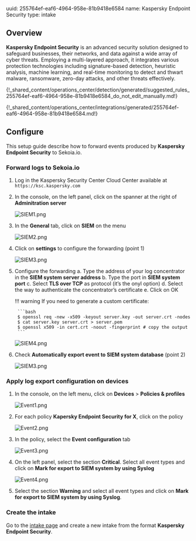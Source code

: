 uuid: 255764ef-eaf6-4964-958e-81b9418e6584
name: Kaspersky Endpoint Security
type: intake

## Overview

**Kaspersky Endpoint Security** is an advanced security solution designed to safeguard businesses, their networks, and data against a wide array of cyber threats. Employing a multi-layered approach, it integrates various protection technologies including signature-based detection, heuristic analysis, machine learning, and real-time monitoring to detect and thwart malware, ransomware, zero-day attacks, and other threats effectively.
    
{!_shared_content/operations_center/detection/generated/suggested_rules_255764ef-eaf6-4964-958e-81b9418e6584_do_not_edit_manually.md!}

{!_shared_content/operations_center/integrations/generated/255764ef-eaf6-4964-958e-81b9418e6584.md!}


## Configure

This setup guide describe how to forward events produced by **Kaspersky Endpoint Security** to Sekoia.io.

### Forward logs to Sekoia.io

1. Log in the Kaspersky Security Center Cloud Center available at `https://ksc.kaspersky.com`

2. In the console, on the left panel, click on the spanner at the right of **Adminitration server**

	![SIEM1.png](/assets/operation_center/integration_catalog/endpoint/kaspersky-edr/SIEM1.png)

3. In the **General** tab, click on **SIEM** on the menu

	![SIEM2.png](/assets/operation_center/integration_catalog/endpoint/kaspersky-edr/SIEM2.png)

4. Click on **settings** to configure the forwarding (point 1)

	![SIEM3.png](/assets/operation_center/integration_catalog/endpoint/kaspersky-edr/SIEM3.png)

5. Configure the forwarding
    a. Type the address of your log concentrator in the **SIEM system server address**
    b. Type the port in **SIEM system port**
    c. Select **TLS over TCP** as protocol (it’s the onyl option)
    d. Select the way to authenticate the concentrator’s certificate
    e. Click on OK

    !!! warning
        If you need to generate a custom certificate:

        ```bash
        $ openssl req -new -x509 -keyout server.key -out server.crt -nodes
        $ cat server.key server.crt > server.pem
        $ openssl x509 -in cert.crt -noout -fingerprint # copy the output
        ```

    ![SIEM4.png](/assets/operation_center/integration_catalog/endpoint/kaspersky-edr/SIEM4.png)
        
6. Check **Automatically export event to SIEM system database** (point 2)

	![SIEM3.png](/assets/operation_center/integration_catalog/endpoint/kaspersky-edr/SIEM3.png)

### Apply log export configuration on devices

1. In the console, on the left menu, click on **Devices** > **Policies & profiles**

	![Event1.png](/assets/operation_center/integration_catalog/endpoint/kaspersky-edr/Event1.png)

2. For each policy **Kapersky Endpoint Security for X**, click on the policy

	![Event2.png](/assets/operation_center/integration_catalog/endpoint/kaspersky-edr/Event2.png)

3. In the policy, select the **Event configuration** tab

	![Event3.png](/assets/operation_center/integration_catalog/endpoint/kaspersky-edr/Event3.png)

4. On the left panel, select the section **Critical**. Select all event types and click on **Mark for export to SIEM system by using Syslog**

	![Event4.png](/assets/operation_center/integration_catalog/endpoint/kaspersky-edr/Event4.png)

5. Select the section **Warning** and select all event types and click on **Mark for export to SIEM system by using Syslog**.

### Create the intake

Go to the [intake page](https://app.sekoia.io/operations/intakes) and create a new intake from the format **Kaspersky Endpoint Security**.
